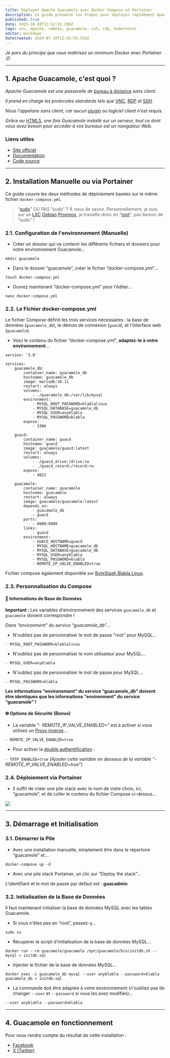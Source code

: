 ```yaml
---
title: Déployer Apache Guacamole avec Docker Compose et Portainer
description: Ce guide présente les étapes pour déployer rapidement Apache Guacamole en utilisant une pile Docker (stack) dans Portainer, à partir d'un fichier compose YAML.
published: true
date: 2025-10-28T12:52:31.290Z
tags: vnc, apache, remote, guacamole, ssh, rdp, kubernetes
editor: markdown
dateCreated: 2024-07-10T12:42:55.354Z
---
```


*Je pars du principe que vous maîtrisez un minimum Docker avec Portainer 😉*

-----

## 1\. Apache Guacamole, c'est quoi ?

*Apache Guacamole est une passerelle de* [bureau à distance](https://w.wiki/Acop) *sans client.*

*Il prend en charge les protocoles standards tels que* [VNC](https://w.wiki/Acot)*,* [RDP](https://w.wiki/Acou) *et* [SSH](https://w.wiki/Acov)*.*

*Nous l'appelons sans client, car aucun* [plugin](https://w.wiki/Acox) *ou logiciel client n'est requis.*

*Grâce au* [HTML5](https://w.wiki/9mA4)*, une fois Guacamole installé sur un serveur, tout ce dont vous avez besoin pour accéder à vos bureaux est un navigateur Web.*

### Liens utiles

  - [Site officiel](https://guacamole.apache.org)
  - [Documentation](https://guacamole.apache.org/doc/gug/)
  - [Code source](https://github.com/search?utf8=%E2%9C%93&q=repo%3Aapache%2Fguacamole-client+repo%3Aapache%2Fguacamole-server+repo%3Aapache%2Fguacamole-manual+repo%3Aapache%2Fguacamole-website&type=repositories&ref=searchresults)

-----

## 2\. Installation Manuelle ou via Portainer

Ce guide couvre les deux méthodes de déploiement basées sur le même fichier `docker-compose.yml`.

> “[sudo](https://fr.wikipedia.org/wiki/Sudo)” OU PAS “sudo” ? À vous de savoir. Personnellement, je suis sur un [LXC](https://fr.wikipedia.org/wiki/LXC) [Debian](https://fr.wikipedia.org/wiki/Debian) [Proxmox](https://fr.wikipedia.org/wiki/Proxmox_VE), je travaille donc en “[root](https://fr.wikipedia.org/wiki/Root)”, pas besoin de “sudo” \!

### 2.1. Configuration de l'environnement (Manuelle)

  - Créer un dossier qui va contenir les différents fichiers et dossiers pour notre environnement Guacamole…

<!-- end list -->

```plaintext
mkdir guacamole
```

  - Dans le dossier “guacamole”, créer le fichier “docker-compose.yml”…

<!-- end list -->

```plaintext
touch docker-compose.yml
```

  - Ouvrez maintenant “docker-compose.yml” pour l'éditer…

<!-- end list -->

```plaintext
nano docker-compose.yml
```

### 2.2. Le Fichier docker-compose.yml

Le fichier Compose définit les trois services nécessaires : la base de données (`guacamole_db`), le démon de connexion (`guacd`), et l'interface web (`guacamole`).

  - Voici le contenu du fichier “docker-compose.yml”, **adaptez-le à votre environnement**…

<!-- end list -->

```plaintext
version: '3.8'

services:
    guacamole_db:
        container_name: guacamole_db
        hostname: guacamole_db
        image: mariadb:10.11
        restart: always
        volumes:
            - ./guacamole_db:/var/lib/mysql
        environment:
            - MYSQL_ROOT_PASSWORD=blablalinux
            - MYSQL_DATABASE=guacamole_db
            - MYSQL_USER=anyblabla
            - MYSQL_PASSWORD=blabla
        expose:
            - 3306
    
    guacd:
        container_name: guacd
        hostname: guacd
        image: guacamole/guacd:latest
        restart: always
        volumes:
            - ./guacd_drive:/drive:rw 
            - ./guacd_record:/record:rw 
        expose:
            - 4822

    guacamole:
        container_name: guacamole
        hostname: guacamole
        restart: always
        image: guacamole/guacamole:latest
        depends_on:
            - guacamole_db
            - guacd
        ports:
            - 8080:8080
        links:
            - guacd
        environment:
            - GUACD_HOSTNAME=guacd
            - MYSQL_HOSTNAME=guacamole_db
            - MYSQL_DATABASE=guacamole_db
            - MYSQL_USER=anyblabla
            - MYSQL_PASSWORD=blabla
            - REMOTE_IP_VALVE_ENABLED=true
```

Fichier compose également disponible sur [ByteStash Blabla Linux](https://bytestash.blablalinux.be/public/snippets).

### 2.3. Personnalisation du Compose

#### 🔑 Informations de Base de Données

**Important :** Les variables d'environnement des services `guacamole_db` et `guacamole` doivent correspondre \!

*Dans “environment” du service “guacamole\_db”…*

  - N'oubliez pas de personnaliser le mot de passe “root” pour MySQL…

`- MYSQL_ROOT_PASSWORD=blablalinux`

  - N'oubliez pas de personnaliser le nom utilisateur pour MySQL…

`- MYSQL_USER=anyblabla`

  - N'oubliez pas de personnaliser le mot de passe pour MySQL…

`- MYSQL_PASSWORD=blabla`

**Les informations “environement” du service “guacamole\_db” doivent être identiques que les informations “environment” du service “guacamole” \!**

#### 🌐 Options de Sécurité (Bonus)

  - La variable “- REMOTE\_IP\_VALVE\_ENABLED=” est à activer si vous utilisez un [Proxy inverse](https://w.wiki/Acu3)…

`- REMOTE_IP_VALVE_ENABLED=true`

  - Pour activer la [double authentification](https://w.wiki/Acu6) :

`- TOTP_ENABLED=true`
*(Ajouter cette variable en dessous de la variable “- REMOTE\_IP\_VALVE\_ENABLED=true”)*

### 2.4. Déploiement via Portainer

  - Il suffit de créer une pile stack avec le nom de votre choix, ici, “guacamole”, et de coller le contenu du fichier Compose ci-dessus…
  
![](/docker-compose-apache-guacamole/guacamole-stack-portainer.jpg)

-----

## 3\. Démarrage et Initialisation

### 3.1. Démarrer la Pile

  - Avec une installation manuelle, simplement être dans le répertoire “guacamole” et…

<!-- end list -->

```plaintext
docker-compose up -d
```

  - Avec une pile stack Portainer, un clic sur “Deploy the stack”…

L'identifiant et le mot de passe par défaut est : **guacadmin**

### 3.2. Initialisation de la Base de Données

Il faut maintenant initialiser la base de données MySQL avec les tables Guacamole.

  - Si vous n'êtes pas en “root”, passez-y…

<!-- end list -->

```plaintext
sudo su
```

  - Récupérer le script d’initialisation de la base de données MySQL…

<!-- end list -->

```plaintext
docker run --rm guacamole/guacamole /opt/guacamole/bin/initdb.sh --mysql > initdb.sql
```

  - Injecter le fichier de la base de données MySQL…

<!-- end list -->

```plaintext
docker exec -i guacamole_db mysql --user anyblabla --password=blabla guacamole_db < initdb.sql
```

  - La commande doit être adaptée à votre environnement (n'oubliez pas de changer `--user` et `--password` si vous les avez modifiés)…

`--user anyblabla --password=blabla`

-----

## 4\. Guacamole en fonctionnement

Pour vous rendre compte du résultat de cette installation :

  - [Facebook](https://www.facebook.com/blablalinux/videos/320245721056954/)
  - [X (Twitter)](https://x.com/BlablaLinux/status/1810306929278832882)